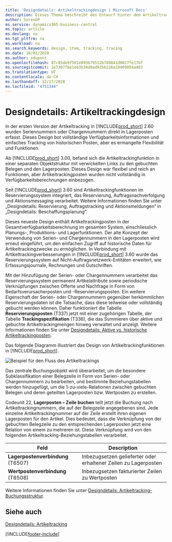 ```yaml
---
title: 'Designdetails: Artikeltrackingdesign | Microsoft Docs'
description: Dieses Thema beschreibt den Entwurf hinter dem Artikeltracking in Business Central.
author: SorenGP
ms.service: dynamics365-business-central
ms.topic: article
ms.devlang: na
ms.tgt_pltfrm: na
ms.workload: na
ms.search.keywords: design, item, tracking, tracing
ms.date: 10/01/2020
ms.author: edupont
ms.openlocfilehash: 87c85de9f501e093679512b709841d0027fe17bf
ms.sourcegitcommit: 2e7307fbe1eb3b34d0ad9356226a19409054a402
ms.translationtype: HT
ms.contentlocale: de-CH
ms.lasthandoff: 12/17/2020
ms.locfileid: "4751344"
---
```

# <a name="design-details-item-tracking-design"></a>Designdetails: Artikeltrackingdesign
In der ersten Version der Artikeltracking in [!INCLUDE[prod_short](includes/prod_short.md)] 2.60 wurden Seriennummern oder Chargennummern direkt in Lagerposten erfasst. Dieses Design bot vollständige Verfügbarkeitsinformationen und einfaches Tracking von historischen Posten, aber es ermangelte Flexibilität und Funktionen.  

Ab [!INCLUDE[prod_short](includes/prod_short.md)] 3.00, befand sich die Artikeltrackingfunktion in einer separaten Objektstruktur mit verwickelten Links zu den gebuchten Belegen und den Lagerposten. Dieses Design war flexibel und reich an Funktionen, aber Artikeltrackingposten wurden nicht vollständig in Verfügbarkeitsberechnungen einbezogen.  

Seit [!INCLUDE[prod_short](includes/prod_short.md)] 3.60 sind Artikeltrackingfunktionen im Reservierungssystem integriert, das Reservierung, Auftragsnachverfolgung und Aktionsmessaging verarbeitet. Weitere Informationen finden Sie unter „Designdetails: Reservierung, Auftragstracking und Aktionsmeldungen“ in „Designdetails: Beschaffungsplanung“.  

Dieses neueste Design enthält Artikeltrackingposten in der Gesamtverfügbarkeitsberechnung im gesamten System, einschliesslich Planungs-, Produktions- und Lagerfunktionen. Der alte Konzept der Verwendung von Serien- und Chargennummern in den Lagerposten wird erneut eingeführt, um den einfachen Zugriff auf historische Daten für Artikeltrackingzwecke zu ermöglichen. In Verbindung mit Artikeltrackingverbesserungen in [!INCLUDE[prod_short](includes/prod_short.md)] 3.60 wurde das Reservierungssystem auf Nicht-Auftragsnetzwerk-Entitäten erweitert, wie Erfassungsjournale, Rechnungen und Gutschriften.  

Mit der Hinzufügung der Serien- oder Chargennummern verarbeitet das Reservierungssystem permanent Artikelattribute sowie periodische Verknüpfungen zwischen Offerte und Nachfrage in Form von Bedarfsverursacherposten und -Reservierungsposten. Ein weitere Eigenschaft der Serien- oder Chargennummern gegenüber herkömmlichen Reservierungsdaten ist die Tatsache, dass diese teilweise oder vollständig gebucht werden können. Daher funktioniert die Tabelle **Reservierungsposten** (T337) jetzt mit einer zugehörigen Tabelle, der Tabelle **Trackingspezifikation** (T336), die das Summieren über aktive und gebuchte Artikeltrackingmengen hinweg verwaltet und anzeigt. Weitere Informationen finden Sie unter [Designdetails: Aktive vs. historische Artikeltrackingposten](design-details-active-versus-historic-item-tracking-entries.md).  

Das folgende Diagramm illustriert das Design von Artikeltrackingfunktionen in [!INCLUDE[prod_short](includes/prod_short.md)].  

![Beispiel für den Fluss des Artikeltrackings](media/design_details_item_tracking_design.png "Beispiel für den Fluss des Artikeltrackings")  

Das zentrale Buchungsobjekt wird überarbeitet, um die besondere Subklassifikation einer Belegzeile in Form von Serien- oder Chargennummern zu bearbeiten, und bestimmte Beziehungstabellen werden hinzugefügt, um die 1-zu-viele-Relationen zwischen gebuchten Belegen und deren geteilten Lagerposten bzw. Wertposten zu erstellen.  

Codeunit 22, **Lagerposten – Zeile buchen** teilt jetzt die Buchung nach Artikeltrackingnummern, die auf der Belegzeile angegebenen sind. Jede einzelne Artikeltrackingnummer auf der Zeile erstellt ihren eigenen Lagerposten für den Artikel. Dies bedeutet, dass die Verknüpfung von der gebuchten Belegzeile zu den entsprechenden Lagerposten jetzt eine Relation von einem zu mehreren ist. Diese Verknüpfung wird von den folgenden Artikeltracking-Beziehungstabellen verarbeitet.  

|Feld|Description|  
|---------------|---------------------------------------|  
|**Lagerpostenverbindung** (T6507)|Inbezugsetzen gelieferter oder erhaltener Zeilen zu Lagerposten|  
|**Wertpostenverbindung** (T6508)|Inbezugsetzen fakturierter Zeilen zu Wertposten|  

Weitere Informationen finden Sie unter [Designdetails: Artikeltracking-Buchungsstruktur](design-details-item-tracking-posting-structure.md).  

## <a name="see-also"></a>Siehe auch  
[Designdetails: Artikeltracking](design-details-item-tracking.md)


[!INCLUDE[footer-include](includes/footer-banner.md)]